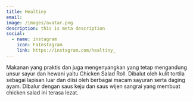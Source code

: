 ```yaml
---
title: Healtiny
email: 
image: /images/avatar.png
description: this is meta description
social:
  - name: instagram
    icon: FaInstagram
    link: https://instagram.com/healtiny_
---
```

Makanan yang praktis dan juga mengenyangkan yang tetap mengandung unsur sayur dan hewani yaitu Chicken Salad Roll. Dibalut oleh kulit tortila sebagai lapisan luar dan diisi oleh berbagai macam sayuran serta daging ayam. Dibalur dengan saus keju dan saus wijen sangrai yang membuat chicken salad ini terasa lezat.